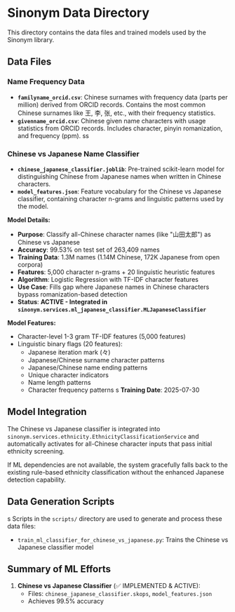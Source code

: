 # Sinonym Data Directory

This directory contains the data files and trained models used by the Sinonym library.

## Data Files

### Name Frequency Data
- **`familyname_orcid.csv`**: Chinese surnames with frequency data (parts per million) derived from ORCID records. Contains the most common Chinese surnames like 王, 李, 张, etc., with their frequency statistics.
- **`givenname_orcid.csv`**: Chinese given name characters with usage statistics from ORCID records. Includes character, pinyin romanization, and frequency (ppm).
ss
### Chinese vs Japanese Name Classifier 
- **`chinese_japanese_classifier.joblib`**: Pre-trained scikit-learn model for distinguishing Chinese from Japanese names when written in Chinese characters. 
- **`model_features.json`**: Feature vocabulary for the Chinese vs Japanese classifier, containing character n-grams and linguistic patterns used by the model.

**Model Details:**
- **Purpose**: Classify all-Chinese character names (like "山田太郎") as Chinese vs Japanese
- **Accuracy**: 99.53% on test set of 263,409 names  
- **Training Data**: 1.3M names (1.14M Chinese, 172K Japanese from open corpora)
- **Features**: 5,000 character n-grams + 20 linguistic heuristic features
- **Algorithm**: Logistic Regression with TF-IDF character features
- **Use Case**: Fills gap where Japanese names in Chinese characters bypass romanization-based detection
- **Status**: **ACTIVE - Integrated in `sinonym.services.ml_japanese_classifier.MLJapaneseClassifier`**

**Model Features:**
- Character-level 1-3 gram TF-IDF features (5,000 features)
- Linguistic binary flags (20 features):
  - Japanese iteration mark (々)
  - Japanese/Chinese surname character patterns
  - Japanese/Chinese name ending patterns
  - Unique character indicators
  - Name length patterns
  - Character frequency patterns
s
**Training Date**: 2025-07-30

## Model Integration

The Chinese vs Japanese classifier is integrated into `sinonym.services.ethnicity.EthnicityClassificationService` and automatically activates for all-Chinese character inputs that pass initial ethnicity screening.

If ML dependencies are not available, the system gracefully falls back to the existing rule-based ethnicity classification without the enhanced Japanese detection capability.

## Data Generation Scripts
s
Scripts in the `scripts/` directory are used to generate and process these data files:
- `train_ml_classifier_for_chinese_vs_japanese.py`: Trains the Chinese vs Japanese classifier model

## Summary of ML Efforts

1. **Chinese vs Japanese Classifier** (✅ IMPLEMENTED & ACTIVE):
   - Files: `chinese_japanese_classifier.skops`, `model_features.json`
   - Achieves 99.5% accuracy